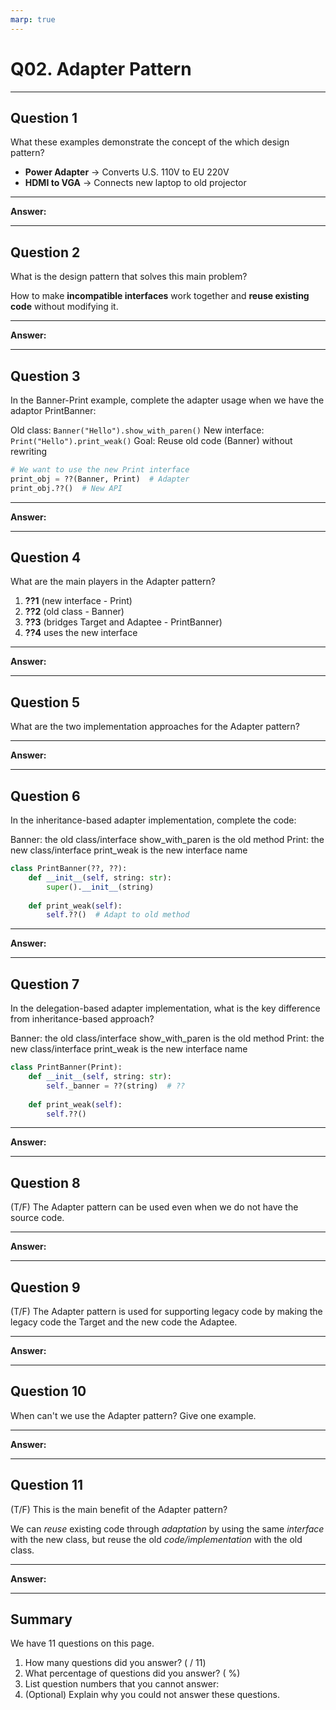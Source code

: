 ```yaml
---
marp: true
---
```


# Q02. Adapter Pattern

---

## Question 1

What these examples demonstrate the concept of the which design pattern?

- **Power Adapter** → Converts U.S. 110V to EU 220V
- **HDMI to VGA** → Connects new laptop to old projector

---

**Answer:**


---

## Question 2

What is the design pattern that solves this main problem?

How to make **incompatible interfaces** work together and **reuse existing code** without modifying it.

---

**Answer:**


---

## Question 3

In the Banner-Print example, complete the adapter usage when we have the adaptor PrintBanner:

Old class: `Banner("Hello").show_with_paren()`
New interface: `Print("Hello").print_weak()`
Goal: Reuse old code (Banner) without rewriting

```python
# We want to use the new Print interface
print_obj = ??(Banner, Print)  # Adapter
print_obj.??()  # New API
```

---

**Answer:**


---

## Question 4

What are the main players in the Adapter pattern?

1. **??1** (new interface - Print)
2. **??2** (old class - Banner)
3. **??3** (bridges Target and Adaptee - PrintBanner)
4. **??4** uses the new interface

---

**Answer:**


---

## Question 5

What are the two implementation approaches for the Adapter pattern?

---

**Answer:**


---

## Question 6

In the inheritance-based adapter implementation, complete the code:

Banner: the old class/interface
  show_with_paren is the old method
Print: the new class/interface
  print_weak is the new interface name

```python
class PrintBanner(??, ??):
    def __init__(self, string: str):
        super().__init__(string)
    
    def print_weak(self):
        self.??()  # Adapt to old method
```

---

**Answer:**


---

## Question 7

In the delegation-based adapter implementation, what is the key difference from inheritance-based approach?

Banner: the old class/interface
  show_with_paren is the old method
Print: the new class/interface
  print_weak is the new interface name

```python
class PrintBanner(Print):
    def __init__(self, string: str):
        self._banner = ??(string)  # ??
    
    def print_weak(self):
        self.??()
```

---

**Answer:**


---

## Question 8

(T/F) The Adapter pattern can be used even when we do not have the source code.

---

**Answer:**


---

## Question 9

(T/F) The Adapter pattern is used for supporting legacy code by making the legacy code the Target and the new code the Adaptee.

---

**Answer:**


---

## Question 10

When can't we use the Adapter pattern? Give one example.

---

**Answer:**


---

## Question 11

(T/F) This is the main benefit of the Adapter pattern?

We can *reuse* existing code through *adaptation* by using the same *interface* with the new class, but reuse the old *code/implementation* with the old class.

---

**Answer:**


---

## Summary

We have 11 questions on this page.

1. How many questions did you answer? ( / 11)
2. What percentage of questions did you answer? (  %)
3. List question numbers that you cannot answer:
4. (Optional) Explain why you could not answer these questions.

